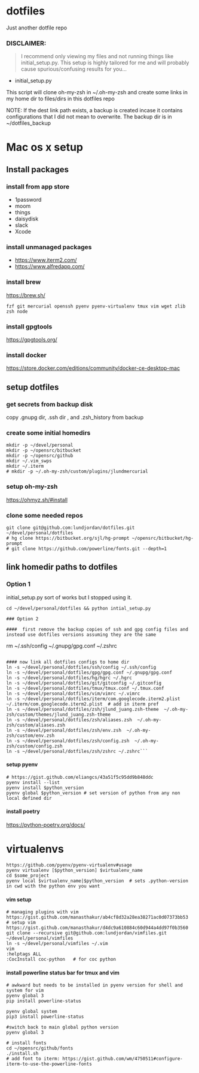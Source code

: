 dotfiles
=======

Just another dotfile repo

### DISCLAIMER:
> I recommend only viewing my files and not running
things like initial_setup.py. This setup is highly tailored for me and will
probably cause spurious/confusing results for you...

* initial_setup.py

This script will clone oh-my-zsh in ~/.oh-my-zsh and create some links in my home dir to files/dirs
in this dotfiles repo

NOTE: If the dest link path exists, a backup is created incase it contains
configurations that I did not mean to overwrite. The backup dir is in
~/dotfiles_backup

# Mac os x setup

## Install packages

### install from app store

* 1password
* moom
* things
* daisydisk
* slack
* Xcode

### install unmanaged packages

* https://www.iterm2.com/
* https://www.alfredapp.com/

### install brew

https://brew.sh/
```
fzf git mercurial openssh pyenv pyenv-virtualenv tmux vim wget zlib zsh node
```

### install gpgtools

https://gpgtools.org/

### install docker

https://store.docker.com/editions/community/docker-ce-desktop-mac

## setup dotfiles

### get secrets from backup disk
copy .gnupg dir, .ssh dir , and .zsh_history from backup

### create some initial homedirs
```
mkdir -p ~/devel/personal
mkdir -p ~/opensrc/bitbucket
mkdir -p ~/opensrc/github
mkdir ~/.vim_swps
mkdir ~/.iterm
# mkdir -p ~/.oh-my-zsh/custom/plugins/jlundmercurial
```

### setup oh-my-zsh
https://ohmyz.sh/#install

### clone some needed repos
```
git clone git@github.com:lundjordan/dotfiles.git ~/devel/personal/dotfiles
# hg clone https://bitbucket.org/sjl/hg-prompt ~/opensrc/bitbucket/hg-prompt
# git clone https://github.com/powerline/fonts.git --depth=1
```

## link homedir paths to dotfiles

### Option 1

initial_setup.py sort of works but I stopped using it.
```
cd ~/devel/personal/dotfiles && python intial_setup.py

### Option 2

####  first remove the backup copies of ssh and gpg config files and instead use dotfiles versions assuming they are the same
```
rm ~/.ssh/config ~/.gnupg/gpg.conf ~/.zshrc
```

#### now link all dotfiles configs to home dir
ln -s ~/devel/personal/dotfiles/ssh/config ~/.ssh/config
ln -s ~/devel/personal/dotfiles/gpg/gpg.conf ~/.gnupg/gpg.conf
ln -s ~/devel/personal/dotfiles/hg/hgrc ~/.hgrc
ln -s ~/devel/personal/dotfiles/git/gitconfig ~/.gitconfig
ln -s ~/devel/personal/dotfiles/tmux/tmux.conf ~/.tmux.conf
ln -s ~/devel/personal/dotfiles/vim/vimrc ~/.vimrc
ln -s ~/devel/personal/dotfiles/iterm/com.googlecode.iterm2.plist ~/.iterm/com.googlecode.iterm2.plist  # add in iterm pref
ln -s ~/devel/personal/dotfiles/zsh/jlund_juang.zsh-theme  ~/.oh-my-zsh/custom/themes/jlund_juang.zsh-theme
ln -s ~/devel/personal/dotfiles/zsh/aliases.zsh  ~/.oh-my-zsh/custom/aliases.zsh
ln -s ~/devel/personal/dotfiles/zsh/env.zsh  ~/.oh-my-zsh/custom/env.zsh
ln -s ~/devel/personal/dotfiles/zsh/config.zsh  ~/.oh-my-zsh/custom/config.zsh
ln -s ~/devel/personal/dotfiles/zsh/zshrc ~/.zshrc```

```

#### setup pyenv
```
# https://gist.github.com/eliangcs/43a51f5c95dd9b848ddc
pyenv install --list
pyenv install $python_version
pyenv global $python_version # set version of python from any non local defined dir
```

#### install poetry
https://python-poetry.org/docs/

# virtualenvs
```
https://github.com/pyenv/pyenv-virtualenv#usage
pyenv virtualenv [$python_version] $virtualenv_name
cd $some_project
pyenv local $virtualenv_name|$python_version  # sets .python-version in cwd with the python env you want
```

#### vim setup
```
# managing plugins with vim https://gist.github.com/manasthakur/ab4cf8d32a28ea38271ac0d07373bb53
# setup vim https://gist.github.com/manasthakur/d4dc9a610884c60d944a4dd97f0b3560
git clone --recursive git@github.com:lundjordan/vimfiles.git ~/devel/personal/vimfiles
ln -s ~/devel/personal/vimfiles ~/.vim
vim
:helptags ALL
:CocInstall coc-python   # for coc python
```

#### install powerline status bar for tmux and vim
```
# awkward but needs to be installed in pyenv version for shell and system for vim
pyenv global 3
pip install powerline-status

pyenv global system
pip3 install powerline-status

#switch back to main global python version
pyenv global 3

# install fonts
cd ~/opensrc/github/fonts
./install.sh
# add font to iterm: https://gist.github.com/wm/4750511#configure-iterm-to-use-the-powerline-fonts
